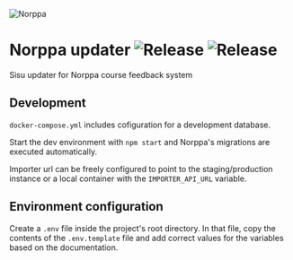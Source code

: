 ![Norppa](https://emojipedia-us.s3.dualstack.us-west-1.amazonaws.com/thumbs/120/google/313/seal_1f9ad.png)
# Norppa updater ![Release](https://github.com/UniversityOfHelsinkiCS/norppa-updater/actions/workflows/production.yml/badge.svg) ![Release](https://github.com/UniversityOfHelsinkiCS/norppa-updater/actions/workflows/staging.yml/badge.svg)

Sisu updater for Norppa course feedback system

## Development
`docker-compose.yml` includes cofiguration for a development database.

Start the dev environment with `npm start` and Norppa's migrations are executed automatically.

Importer url can be freely configured to point to the staging/production instance or a local container with the `IMPORTER_API_URL` variable.


## Environment configuration
Create a `.env` file inside the project's root directory. In that file, copy the contents of the `.env.template` file and add correct values for the variables based on the documentation.
